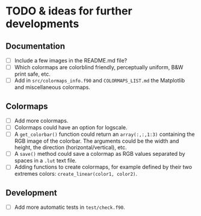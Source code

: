 # TODO & ideas for further developments

## Documentation
* [ ] Include a few images in the README.md file?
* [ ] Which colormaps are colorblind friendly, perceptually uniform, B&W print safe, etc.
* [ ] Add in `src/colormaps_info.f90` and `COLORMAPS_LIST.md` the Matplotlib and miscellaneous colormaps.

## Colormaps
* [ ] Add more colormaps.
* [ ] Colormaps could have an option for logscale.
* [ ] A `get_colorbar()` function could return an `array(:,:,1:3)` containing the RGB image of the colorbar. The arguments could be the width and height, the direction (horizontal/vertical), etc.
* [ ] A `save()` method could save a colormap as RGB values separated by spaces in a `.lut` text file.
* [ ] Adding functions to create colormaps, for example defined by their two extremes colors: `create_linear(color1, color2)`.

## Development
* [ ] Add more automatic tests in `test/check.f90`.